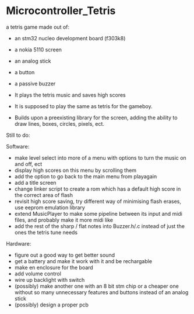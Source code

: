# Microcontroller_Tetris

a tetris game made out of:
  - an stm32 nucleo development board (f303k8)
  - a nokia 5110 screen
  - an analog stick
  - a button
  - a passive buzzer

- It plays the tetris music and saves high scores
- It is supposed to play the same as tetris for the gameboy.
- Builds upon a preexisting library for the screen, adding the ability to draw lines, boxes, circles, pixels, ect.

Still to do:

Software:
  - make level select into more of a menu with options to turn the music on and off, ect
  - display high scores on this menu by scrolling them
  - add the option to go back to the main menu from playagain
  - add a title screen
  - change linker script to create a rom which has a default high score in the correct area of flash
  - revisit high score saving, try different way of minimising flash erases, use eeprom emulation library 
  - extend MusicPlayer to make some pipeline between its input and midi files, and probably make it more midi like
  - add the rest of the sharp / flat notes into Buzzer.h/.c instead of just the ones the tetris tune needs 
  
Hardware:
  - figure out a good way to get better sound
  - get a battery and make it work with it and be rechargable
  - make en enclosure for the board
  - add volume control
  - wire up backlight with switch
  - (possibly) make another one with an 8 bit stm chip or a cheaper one without so many unnecessary features and buttons instead of an analog stick
  - (possibly) design a proper pcb
